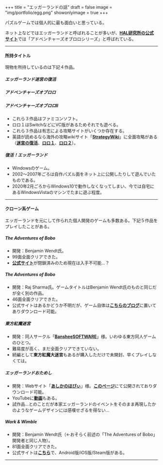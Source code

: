 +++
title = "エッガーランドの話"
draft = false
image = "img/portfolio/egg.png"
showonlyimage = true
+++

パズルゲームでは個人的に最も面白いと思っている。
<!--more-->

ネット上などではエッガーランドと呼ばれることが多いが、[**HAL研究所の公式サイト**](https://www.hallab.co.jp/works/series/lolo/)では「アドベンチャーズオブロロシリーズ」と呼ばれている。

***
#### 所持タイトル
現物を所持しているのは下記４作品。
##### エッガーランド迷宮の復活
##### アドベンチャーズオブロロ
##### アドベンチャーズオブロロⅡ
* これら３作品はファミコンソフト。
* ロロ１はSwitchなどにVC版があるためそれでも遊べる。
* これら３作品は有志による攻略サイトがいくつか存在する。
* 英語が読めるなら海外の攻略wikiサイト「[**StrategyWiki**](https://strategywiki.org/wiki/Main_Page)」に全面攻略がある（[**迷宮の復活**](https://strategywiki.org/wiki/Eggerland_Meikyuu_no_Fukkatsu)、[**ロロ１**](https://strategywiki.org/wiki/Adventures_of_Lolo_(Japan))、[**ロロ２**](https://strategywiki.org/wiki/Adventures_of_Lolo_II_(Japan))）。
##### 復活！エッガーランド
* Windowsのゲーム。
* 2002～2007年ごろは自作パズル面をネット上に公開したりして遊んでいたものである。
* 2020年2月ごろからWindows10で動作しなくなってしまい、今では自宅にあるWindowsVistaのマシンでたまに遊ぶ程度。

***
#### クローン系ゲーム
エッガーランドを元にして作られた個人開発のゲームも多数ある。下記５作品をプレイしたことがある。
##### The Adventures of Bobo
* 開発：Benjamin Wendt氏。
* 99面全面クリアできた。
* [**公式サイト**](http://www.nebslilypad.com/)が閉鎖済みのため現在は入手不可能…？
##### The Adventures of Bobo
* 開発：Raj Sharma氏。ゲームタイトルはBenjamin Wendt氏のものと同じだが全く別の作品。
* 46面全面クリアできた。
* 公式サイトはあるかどうか不明だが、ゲーム自体は[**こちらのブログ**](https://www.zurd.ca/a-tribute-to-adventures-of-lolo-and-others/#2005-adventures-of-bobo)に置いてありダウンロード可能。
##### 東方紅魔迷宮
* 開発：同人サークル「[**BansheeSOFTWARE**](http://www.banshee.jp/)」様。いわゆる東方同人ゲームのひとつ。
* 難易度が高く、まだ全面クリアできていない。
* 続編として**東方紅魔大迷宮**もあるが購入しただけで未開封、早くプレイしなくては。
##### エッガーランドおためし
* 開発：Webサイト「[**あしかのほびぃ**](http://karamer.rosx.net/)」様。[**このページ**](http://karamer.rosx.net/?notices/48)にて公開されておりダウンロード可能。
* YouTubeに[**動画**](https://www.youtube.com/watch?v=KXKqrvbcE6M)もある。
* 試作品…とのことだが本家エッガーランドのイベントをそのまま再現したかのようなゲームデザインには感嘆せざるを得ない…
##### Wark & Wimble
* 開発：Benjamin Wendt氏（←おそらく前述の「The Adventures of Bobo」開発者と同じ人物）。
* 81面全面クリアできた。
* 公式サイトは[**こちら**](https://www.warkandwimble.com/)で、Android版/iOS版/Steam版がある。

***












